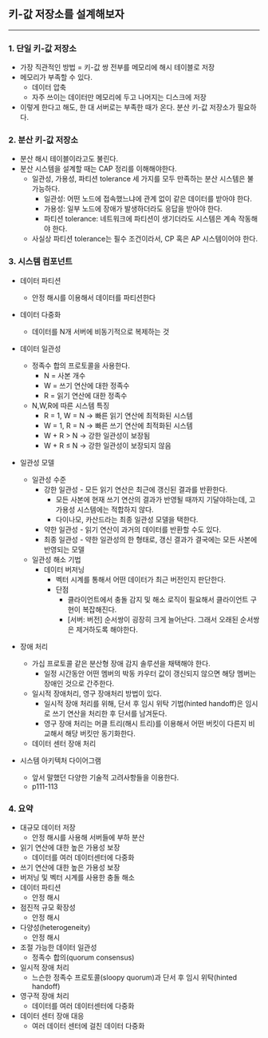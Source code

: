 ## 키-값 저장소를 설계해보자

---

### 1. 단일 키-값 저장소

- 가장 직관적인 방법 = 키-값 쌍 전부를 메모리에 해시 테이블로 저장
- 메모리가 부족할 수 있다.
    - 데이터 압축
    - 자주 쓰이는 데이터만 메모리에 두고 나머지는 디스크에 저장
- 이렇게 한다고 해도, 한 대 서버로는 부족한 때가 온다. 분산 키-값 저장소가 필요하다.

### 2. 분산 키-값 저장소

- 분산 해시 테이블이라고도 불린다.
- 분산 시스템을 설계할 때는 CAP 정리를 이해해야한다.
    - 일관성, 가용성, 파티션 tolerance 세 가지를 모두 만족하는 분산 시스템은 불가능하다.
        - 일관성: 어떤 노드에 접속했느냐에 관계 없이 같은 데이터를 받아야 한다.
        - 가용성: 일부 노드에 장애가 발생하더라도 응답을 받아야 한다.
        - 파티션 tolerance: 네트워크에 파티션이 생기더라도 시스템은 계속 작동해야 한다.
    - 사실상 파티션 tolerance는 필수 조건이라서, CP 혹은 AP 시스템이어야 한다.

### 3. 시스템 컴포넌트

- 데이터 파티션
    - 안정 해시를 이용해서 데이터를 파티션한다
- 데이터 다중화
    - 데이터를 N개 서버에 비동기적으로 복제하는 것
- 데이터 일관성
    - 정족수 합의 프로토콜을 사용한다.
        - N = 사본 개수
        - W = 쓰기 연산에 대한 정족수
        - R = 읽기 연산에 대한 정족수
    - N,W,R에 따른 시스템 특징
        - R = 1, W = N → 빠른 읽기 연산에 최적화된 시스템
        - W = 1, R = N → 빠른 쓰기 연산에 최적화된 시스템
        - W + R > N → 강한 일관성이 보장됨
        - W + R ≤ N → 강한 일관성이 보장되지 않음
- 일관성 모델
    - 일관성 수준
        - 강한 일관성 - 모든 읽기 연산은 최근에 갱신된 결과를 반환한다.
            - 모든 사본에 현재 쓰기 연산의 결과가 반영될 때까지 기달야하는데, 고가용성 시스템에는 적합하지 않다.
            - 다이나모, 카산드라는 최종 일관성 모델을 택한다.
        - 약한 일관성 - 읽기 연산이 과거의 데이터를 반환할 수도 있다.
        - 최종 일관성 - 약한 일관성의 한 형태로, 갱신 결과가 결국에는 모든 사본에 반영되는 모델
    - 일관성 해소 기법
        - 데이터 버저닝
            - 벡터 시계를 통해서 어떤 데이터가 최근 버전인지 판단한다.
            - 단점
                - 클라이언트에서 충돌 감지 및 해소 로직이 필요해서 클라이언트 구현이 복잡해진다.
                - [서버: 버전] 순서쌍이 굉장히 크게 늘어난다. 그래서 오래된 순서쌍은 제거하도록 해야한다.
- 장애 처리
    - 가십 프로토콜 같은 분산형 장애 감지 솔루션을 채택해야 한다.
        - 일정 시간동안 어떤 멤버의 박동 카우터 값이 갱신되지 않으면 해당 멤버는 장애인 것으로 간주한다.
    - 일시적 장애처리, 영구 장애처리 방법이 있다.
        - 일시적 장애 처리를 위해, 단서 후 임시 위탁 기법(hinted handoff)은 임시로 쓰기 연산을 처리한 후 단서를 남겨둔다.
        - 영구 장애 처리는 머클 트리(해시 트리)를 이용해서 어떤 버킷이 다른지 비교해서 해당 버킷만 동기화한다.
    - 데이터 센터 장애 처리

- 시스템 아키텍처 다이어그램
    - 앞서 말했던 다양한 기술적 고려사항들을 이용한다.
    - p111-113


### 4. 요약
- 대규모 데이터 저장
    - 안정 해시를 사용해 서버들에 부하 분산
- 읽기 연산에 대한 높은 가용성 보장
    - 	데이터를 여러 데이터센터에 다중화
- 쓰기 연산에 대한 높은 가용성 보장
- 	버저닝 및 벡터 시계를 사용한 충돌 해소
- 데이터 파티션	
    - 안정 해시
- 점진적 규모 확장성
    - 	안정 해시
- 다양성(heterogeneity)
    - 	안정 해시
- 조절 가능한 데이터 일관성
    - 	정족수 합의(quorum consensus)
- 일시적 장애 처리
    - 	느슨한 정족수 프로토콜(sloopy quorum)과 단서 후 임시 위탁(hinted handoff)
-   영구적 장애 처리
    - 	데이터를 여러 데이터센터에 다중화
- 데이터 센터 장애 대응
    - 	여러 데이터 센터에 걸친 데이터 다중화